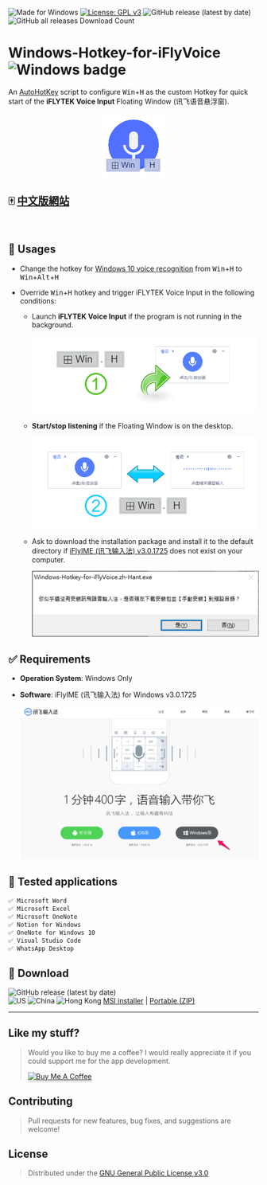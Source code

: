
![Made for Windows](https://img.shields.io/badge/Made%20for-Windows-1f425f.svg) [![License: GPL v3](https://img.shields.io/badge/License-GPLv3-blue.svg)](https://www.gnu.org/licenses/gpl-3.0) ![GitHub release (latest by date)](https://img.shields.io/github/v/release/chriskyfung/Agile-Win-Hotkey-for-iFlyVoice) ![GitHub all releases
 Download Count](https://img.shields.io/github/downloads/chriskyfung/Agile-Win-Hotkey-for-iFlyVoice/total)

# Windows-Hotkey-for-iFlyVoice ![Windows badge](https://img.shields.io/badge/Windows-0078D6?style=for-the-badge&logo=windows&logoColor=white)

An [AutoHotKey](https://www.autohotkey.com/) script to configure <kbd>Win</kbd>+<kbd>H</kbd> as the custom Hotkey for quick start of the **iFLYTEK Voice Input** Floating Window (讯飞语音悬浮窗).

<p style="text-align:center">
  <img src="doc/images/icon_128x128.png" width="128" height="128" alt="Windows-Hotkey-for-iFlyVoice-Logo">
</p>

## 🀄 [**中文版網站**](https://medium.com/agile-win-hotkey-for-iflyvoice)

<br>

## 🚀 Usages

- Change the hotkey for [Windows 10 voice recognition](https://support.microsoft.com/en-us/windows/use-voice-recognition-in-windows-10-83ff75bd-63eb-0b6c-18d4-6fae94050571) from <kbd>Win</kbd>+<kbd>H</kbd> to <kbd>Win</kbd>+<kbd>Alt</kbd>+<kbd>H</kbd>
- Override <kbd>Win</kbd>+<kbd>H</kbd> hotkey and trigger iFLYTEK Voice Input in the following conditions:

  - Launch **iFLYTEK Voice Input** if the program is not running in the background.

    ![Start iFLYTEK Voice Input with Hotkey](doc/images/launch-iflyvoice-using-hotkey.png)

  - **Start/stop listening** if the Floating Window is on the desktop.

    ![Toggle iFLYTEK Voice Input to start/stop dictating your voices](doc/images/toggle-iflyvoice-onoff.png)

  - Ask to download the installation package and install it to the default directory if [iFlyIME (讯飞输入法) v3.0.1725](https://srf.xunfei.cn/) does not exist on your computer.

    ![你似乎還沒有安裝訊飛語音輸入法，是否現在下載安裝包並【手動安裝】到預設目錄？](doc/images/warning-if-cannot-find-iflyvoice-exe.png)

## ✅ Requirements

- **Operation System**: Windows Only
- **Software**: iFlyIME (讯飞输入法) for Windows v3.0.1725

   ![iFlyIME (讯飞输入法) for Windows v3.0.1725](https://github.com/chriskyfung/Agile-Win-Hotkey-for-iFlyVoice/raw/main/Windows-Hotkey-for-iFlyVoice/doc/images/iflyime-for-windwos-pc.png)

## 🧪 Tested applications

    ✅ Microsoft Word
    ✅ Microsoft Excel
    ✅ Microsoft OneNote
    ✅ Notion for Windows
    ✅ OneNote for Windows 10
    ✅ Visual Studio Code
    ✅ WhatsApp Desktop

## 🔽 Download

![GitHub release (latest by date)](https://img.shields.io/github/v/release/chriskyfung/Agile-Win-Hotkey-for-iFlyVoice)  \
<img src="https://cdn.jsdelivr.net/gh/hjnilsson/country-flags@master/svg/us.svg" width="24" height="16" alt="US"> <img src="https://cdn.jsdelivr.net/gh/hjnilsson/country-flags@master/svg/cn.svg" width="24" height="16" alt="China"> <img src="https://cdn.jsdelivr.net/gh/hjnilsson/country-flags@master/svg/hk.svg" width="24" height="16" alt="Hong Kong"> [MSI installer](https://github.com/chriskyfung/Agile-Win-Hotkey-for-iFlyVoice/releases/latest/download/Windows-Hotkey-for-iFlyVoice.msi) | [Portable (ZIP)](https://github.com/chriskyfung/Agile-Win-Hotkey-for-iFlyVoice/releases/latest/download/Win-Hotkey-for-iFlyVoice-Portable.zip)

* * *

## Like my stuff?

> Would you like to buy me a coffee? I would really appreciate it if you could support me for the app development.
>
> <a href="https://www.buymeacoffee.com/chrisfungky"><img src="https://www.buymeacoffee.com/assets/img/custom_images/orange_img.png" alt="Buy Me A Coffee" style="height: 41px !important;width: 174px !important;box-shadow: 0px 3px 2px 0px rgba(190, 190, 190, 0.5) !important;-webkit-box-shadow: 0px 3px 2px 0px rgba(190, 190, 190, 0.5) !important;" target="_blank"></a>

## Contributing

> Pull requests for new features, bug fixes, and suggestions are welcome!

## License

> Distributed under the [GNU General Public License v3.0](LICENSE)